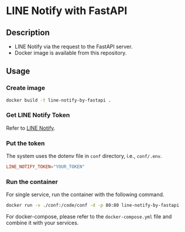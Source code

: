 # LINE Notify with FastAPI
## Description
- LINE Notify via the request to the FastAPI server.
- Docker image is available from this repository.

## Usage
### Create image
```bash
docker build -t line-notify-by-fastapi .
```
### Get LINE Notify Token
Refer to [LINE Notify](https://notify-bot.line.me/en/).

### Put the token
The system uses the dotenv file in `conf` directory, i.e., `conf/.env`.
```conf
LINE_NOTIFY_TOKEN="YOUR_TOKEN"
```

### Run the container
For single service, run the container with the following command.
```bash
docker run -v ./conf:/code/conf -d -p 80:80 line-notify-by-fastapi
```

For docker-compose, please refer to the `docker-compose.yml` file and combine it with your services.
